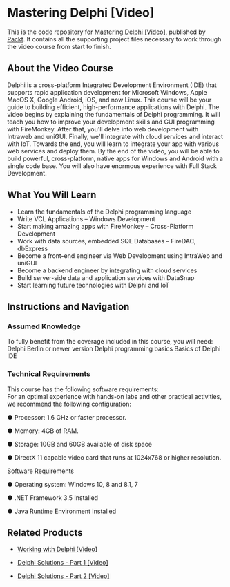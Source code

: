 # Mastering Delphi [Video]
This is the code repository for [Mastering Delphi [Video]](https://www.packtpub.com/application-development/mastering-delphi-video?utm_source=github&utm_medium=repository&utm_campaign=9781788624312), published by [Packt](https://www.packtpub.com/?utm_source=github). It contains all the supporting project files necessary to work through the video course from start to finish.
## About the Video Course
Delphi is a cross-platform Integrated Development Environment (IDE) that supports rapid application development for Microsoft Windows, Apple MacOS X, Google Android, iOS, and now Linux. This course will be your guide to building efficient, high-performance applications with Delphi.
The video begins by explaining the fundamentals of Delphi programming. It will teach you how to improve your development skills and GUI programming with FireMonkey. After that, you'll delve into web development with Intraweb and uniGUI. Finally, we'll integrate with cloud services and interact with IoT.
Towards the end, you will learn to integrate your app with various web services and deploy them. By the end of the video, you will be able to build powerful, cross-platform, native apps for Windows and Android with a single code base. You will also have enormous experience with Full Stack Development.

<H2>What You Will Learn</H2>
<DIV class=book-info-will-learn-text>
<UL>
<LI>Learn the fundamentals of the Delphi programming language 
<LI>Write VCL Applications – Windows Development 
<LI>Start making amazing apps with FireMonkey – Cross-Platform Development 
<LI>Work with data sources, embedded SQL Databases – FireDAC, dbExpress 
<LI>Become a front-end engineer via Web Development using IntraWeb and uniGUI 
<LI>Become a backend engineer by integrating with cloud services 
<LI>Build server-side data and application services with DataSnap 
<LI>Start learning future technologies with Delphi and IoT </LI></UL></DIV>

## Instructions and Navigation
### Assumed Knowledge
To fully benefit from the coverage included in this course, you will need:<br/>
Delphi Berlin or newer version
Delphi programming basics
Basics of Delphi IDE
### Technical Requirements
This course has the following software requirements:<br/>
For an optimal experience with hands-on labs and other practical activities, we recommend the following configuration:

●        Processor: 1.6 GHz or faster processor.

●        Memory: 4GB of RAM.

●        Storage: 10GB and 60GB available of disk space

●        DirectX 11 capable video card that runs at 1024x768 or higher resolution.

Software Requirements

●      Operating system: Windows 10, 8 and 8.1, 7

 

●     .NET Framework 3.5 Installed

●      Java Runtime Environment Installed

## Related Products
* [Working with Delphi [Video]](https://www.packtpub.com/application-development/working-delphi-video?utm_source=github&utm_medium=repository&utm_campaign=9781788621090)

* [Delphi Solutions - Part 1 [Video] ](https://www.packtpub.com/application-development/delphi-solutions-part-1-video?utm_source=github&utm_medium=repository&utm_campaign=9781787288652)

* [Delphi Solutions - Part 2 [Video]](https://www.packtpub.com/application-development/delphi-solutions-part-2-video?utm_source=github&utm_medium=repository&utm_campaign=9781788299206)

